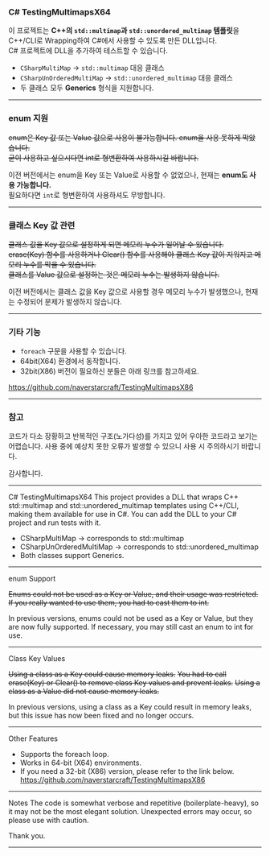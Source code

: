 ### C# TestingMultimapsX64

이 프로젝트는 **C++의 `std::multimap`과 `std::unordered_multimap` 템플릿**을 C++/CLI로 Wrapping하여 C#에서 사용할 수 있도록 만든 DLL입니다.  
C# 프로젝트에 DLL을 추가하여 테스트할 수 있습니다.

- `CSharpMultiMap` → `std::multimap` 대응 클래스  
- `CSharpUnOrderedMultiMap` → `std::unordered_multimap` 대응 클래스  
- 두 클래스 모두 **Generics** 형식을 지원합니다.  

---

### enum 지원
~~enum은 Key 값 또는 Value 값으로 사용이 불가능합니다. enum을 사용 못하게 막았습니다.~~  
~~굳이 사용하고 싶으시다면 int로 형변환하여 사용하시길 바랍니다.~~

이전 버전에서는 enum을 Key 또는 Value로 사용할 수 없었으나, 현재는 **enum도 사용 가능합니다.**  
필요하다면 `int`로 형변환하여 사용하셔도 무방합니다.  

---

### 클래스 Key 값 관련
~~클래스 값을 Key 값으로 설정하게 되면 메모리 누수가 일어날 수 있습니다.~~  
~~erase(Key) 함수를 사용하거나 Clear() 함수를 사용해야 클래스 Key 값이 지워지고 메모리 누수를 막을 수 있습니다.~~  
~~클래스를 Value 값으로 설정하는 것은 메모리 누수는 발생하지 않습니다.~~

이전 버전에서는 클래스 값을 Key 값으로 사용할 경우 메모리 누수가 발생했으나, 현재는 수정되어 문제가 발생하지 않습니다.  

---

### 기타 기능
- `foreach` 구문을 사용할 수 있습니다.  
- 64bit(X64) 환경에서 동작합니다.  
- 32bit(X86) 버전이 필요하신 분들은 아래 링크를 참고하세요.  

https://github.com/naverstarcraft/TestingMultimapsX86

---

### 참고
코드가 다소 장황하고 반복적인 구조(노가다성)를 가지고 있어 우아한 코드라고 보기는 어렵습니다.
사용 중에 예상치 못한 오류가 발생할 수 있으니 사용 시 주의하시기 바랍니다.

감사합니다.  

---

C# TestingMultimapsX64
This project provides a DLL that wraps C++ std::multimap and std::unordered_multimap templates using C++/CLI, making them available for use in C#.
You can add the DLL to your C# project and run tests with it.
- CSharpMultiMap → corresponds to std::multimap
- CSharpUnOrderedMultiMap → corresponds to std::unordered_multimap
- Both classes support Generics.

---

enum Support

~~Enums could not be used as a Key or Value, and their usage was restricted.~~
~~If you really wanted to use them, you had to cast them to int.~~

In previous versions, enums could not be used as a Key or Value, but they are now fully supported.
If necessary, you may still cast an enum to int for use.

---

Class Key Values

~~Using a class as a Key could cause memory leaks.~~
~~You had to call erase(Key) or Clear() to remove class Key values and prevent leaks.~~
~~Using a class as a Value did not cause memory leaks.~~

In previous versions, using a class as a Key could result in memory leaks, but this issue has now been fixed and no longer occurs.

---

Other Features
- Supports the foreach loop.
- Works in 64-bit (X64) environments.
- If you need a 32-bit (X86) version, please refer to the link below.
https://github.com/naverstarcraft/TestingMultimapsX86

---

Notes
The code is somewhat verbose and repetitive (boilerplate-heavy), so it may not be the most elegant solution.
Unexpected errors may occur, so please use with caution.

Thank you.

---

